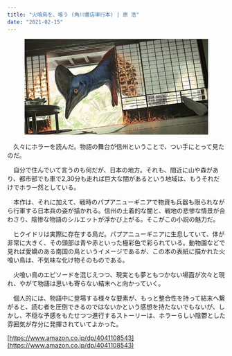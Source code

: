 ```yaml
---
title: "火喰鳥を、喰う (角川書店単行本) | 原 浩"
date: "2021-02-15"
---
```


<figure>

![](assets/n952ee96bb767_f413bb9bf33faac2395930f60416ddb9.jpg)

</figure>

　久々にホラーを読んだ。物語の舞台が信州ということで、つい手にとって見たのだ。

　自分で住んでいて言うのも何だが、日本の地方。それも、間近に山や森があり、都市部でも車で2,30分も走れば巨大な闇があるという地域は、もうそれだけでホラー然としている。

　本作は、それに加えて、戦時のパプアニューギニアで物資も兵器も限られながら行軍する日本兵の姿が描かれる。信州の土着的な闇と、戦地の悲惨な情景が合わさり、陰惨な物語のシルエットが浮かび上がる。そこがこの小説の魅力だ。

　ヒクイドリは実際に存在する鳥だ。パプアニューギニアに生息していて、体が非常に大きく、その頭部は青や赤といった極彩色で彩られている。動物園などで見れば愛嬌のある南国の鳥というイメージであるが、この本の表紙に描かれた火喰い鳥は、不気味な化け物そのものである。

　火喰い鳥のエピソードを混じえつつ、現実とも夢ともつかない場面が次々と現れ、やがて物語は思いも寄らない結末へと向かっていく。

　個人的には、物語中に登場する様々な要素が、もっと整合性を持って結末へ繋がると、読む者を圧倒できるのではないかという感想を持たないでもないが、しかし、不穏な予感をもたせつつ進行するストーリーは、ホラーらしい陰鬱とした雰囲気が存分に発揮されていてよかった。

[https://www.amazon.co.jp/dp/4041108543](https://www.amazon.co.jp/dp/4041108543)
